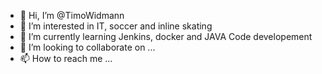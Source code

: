 - 👋 Hi, I’m @TimoWidmann
- 👀 I’m interested in IT, soccer and inline skating
- 🌱 I’m currently learning Jenkins, docker and JAVA Code developement
- 💞️ I’m looking to collaborate on ...
- 📫 How to reach me ...

<!---
TimoWidmann/TimoWidmann is a ✨ special ✨ repository because its `README.md` (this file) appears on your GitHub profile.
You can click the Preview link to take a look at your changes.
--->
